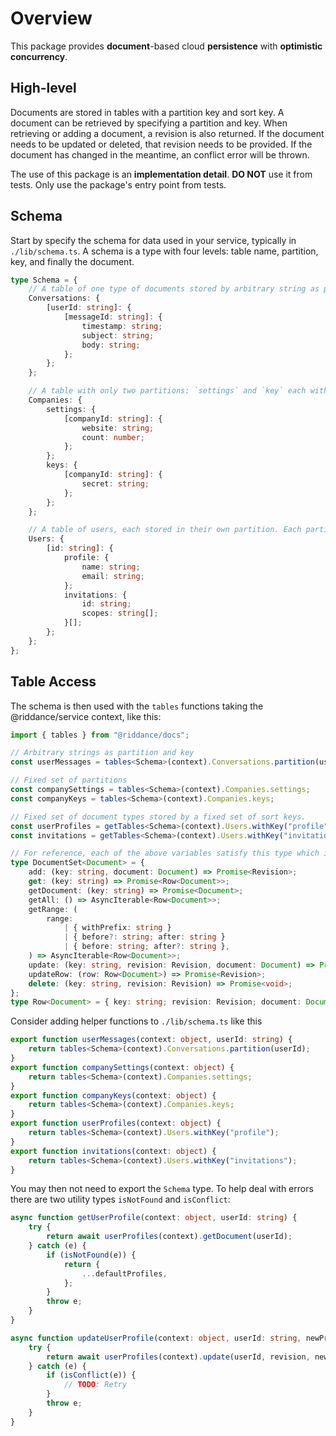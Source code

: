 # Overview

This package provides **document**-based cloud **persistence** with **optimistic concurrency**.

## High-level

Documents are stored in tables with a partition key and sort key. A document can be retrieved by specifying a partition and key. When retrieving or adding a document, a revision is also returned. If the document needs to be updated or deleted, that revision needs to be provided. If the document has changed in the meantime, an conflict error will be thrown.

The use of this package is an **implementation detail**. **DO NOT** use it from tests. Only use the package's entry point from tests.

## Schema

Start by specify the schema for data used in your service, typically in `./lib/schema.ts`. A schema is a type with four levels: table name, partition, key, and finally the document.

```ts
type Schema = {
    // A table of one type of documents stored by arbitrary string as partition key (userId) and arbitrary string as sort key (messageId). messageId is likely prefixed with ISO timestamp to ensure chronological ordering.
    Conversations: {
        [userId: string]: {
            [messageId: string]: {
                timestamp: string;
                subject: string;
                body: string;
            };
        };
    };

    // A table with only two partitions: `settings` and `key` each with a set up documents stored by an arbitrary string sort key (companyId)
    Companies: {
        settings: {
            [companyId: string]: {
                website: string;
                count: number;
            };
        };
        keys: {
            [companyId: string]: {
                secret: string;
            };
        };
    };

    // A table of users, each stored in their own partition. Each partition has two documents with sort key `profile` and `invitations` respectively, each with their own document type.
    Users: {
        [id: string]: {
            profile: {
                name: string;
                email: string;
            };
            invitations: {
                id: string;
                scopes: string[];
            }[];
        };
    };
};
```

## Table Access

The schema is then used with the `tables` functions taking the @riddance/service context, like this:

```ts
import { tables } from "@riddance/docs";

// Arbitrary strings as partition and key
const userMessages = tables<Schema>(context).Conversations.partition(userId);

// Fixed set of partitions
const companySettings = tables<Schema>(context).Companies.settings;
const companyKeys = tables<Schema>(context).Companies.keys;

// Fixed set of document types stored by a fixed set of sort keys.
const userProfiles = getTables<Schema>(context).Users.withKey("profile");
const invitations = getTables<Schema>(context).Users.withKey("invitations");

// For reference, each of the above variables satisfy this type which is not exported. When coming from the `withKey` function, the `key` argument is actually the partition, since the key was already specified.
type DocumentSet<Document> = {
    add: (key: string, document: Document) => Promise<Revision>;
    get: (key: string) => Promise<Row<Document>>;
    getDocument: (key: string) => Promise<Document>;
    getAll: () => AsyncIterable<Row<Document>>;
    getRange: (
        range:
            | { withPrefix: string }
            | { before?: string; after: string }
            | { before: string; after?: string },
    ) => AsyncIterable<Row<Document>>;
    update: (key: string, revision: Revision, document: Document) => Promise<Revision>;
    updateRow: (row: Row<Document>) => Promise<Revision>;
    delete: (key: string, revision: Revision) => Promise<void>;
};
type Row<Document> = { key: string; revision: Revision; document: Document };
```

Consider adding helper functions to `./lib/schema.ts` like this

```ts
export function userMessages(context: object, userId: string) {
    return tables<Schema>(context).Conversations.partition(userId);
}
export function companySettings(context: object) {
    return tables<Schema>(context).Companies.settings;
}
export function companyKeys(context: object) {
    return tables<Schema>(context).Companies.keys;
}
export function userProfiles(context: object) {
    return tables<Schema>(context).Users.withKey("profile");
}
export function invitations(context: object) {
    return tables<Schema>(context).Users.withKey("invitations");
}
```

You may then not need to export the `Schema` type. To help deal with errors there are two utility types `isNotFound` and `isConflict`:

```ts
async function getUserProfile(context: object, userId: string) {
    try {
        return await userProfiles(context).getDocument(userId);
    } catch (e) {
        if (isNotFound(e)) {
            return {
                ...defaultProfiles,
            };
        }
        throw e;
    }
}

async function updateUserProfile(context: object, userId: string, newProfile, revision) {
    try {
        return await userProfiles(context).update(userId, revision, newProfile);
    } catch (e) {
        if (isConflict(e)) {
            // TODO: Retry
        }
        throw e;
    }
}
```
